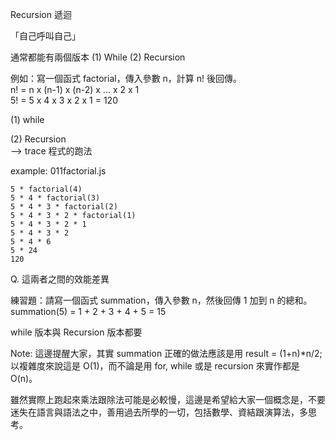 Recursion 遞迴

「自己呼叫自己」

通常都能有兩個版本 (1) While (2) Recursion

例如：寫一個函式 factorial，傳入參數 n，計算 n! 後回傳。   
n! = n x (n-1) x (n-2) x ... x 2 x 1   
5! = 5 x 4 x 3 x 2 x 1 = 120   
   
(1) while   
    
(2) Recursion   
  --> trace 程式的跑法   
   
example: 011factorial.js    
```
5 * factorial(4)
5 * 4 * factorial(3)
5 * 4 * 3 * factorial(2)
5 * 4 * 3 * 2 * factorial(1) 
5 * 4 * 3 * 2 * 1 
5 * 4 * 3 * 2
5 * 4 * 6
5 * 24
120
```

Q. 這兩者之間的效能差異   
   
   
練習題：請寫一個函式 summation，傳入參數 n，然後回傳 1 加到 n 的總和。   
summation(5) = 1 + 2 + 3 + 4 + 5 = 15   

while 版本與 Recursion 版本都要   
   
Note: 這邊提醒大家，其實 summation 正確的做法應該是用 result = (1+n)*n/2; 以複雜度來說這是 O(1)，而不論是用 for, while 或是 recursion 來實作都是 O(n)。
   
雖然實際上跑起來乘法跟除法可能是必較慢，這邊是希望給大家一個概念是，不要迷失在語言與語法之中，善用過去所學的一切，包括數學、資結跟演算法，多思考。

